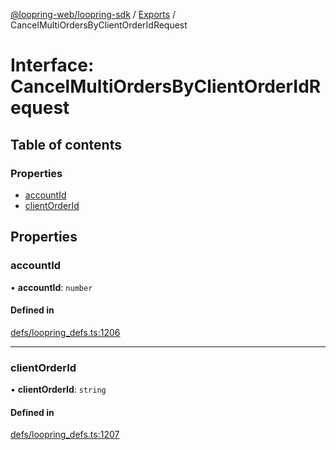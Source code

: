[@loopring-web/loopring-sdk](../README.md) / [Exports](../modules.md) / CancelMultiOrdersByClientOrderIdRequest

# Interface: CancelMultiOrdersByClientOrderIdRequest

## Table of contents

### Properties

- [accountId](CancelMultiOrdersByClientOrderIdRequest.md#accountid)
- [clientOrderId](CancelMultiOrdersByClientOrderIdRequest.md#clientorderid)

## Properties

### accountId

• **accountId**: `number`

#### Defined in

[defs/loopring_defs.ts:1206](https://github.com/Loopring/loopring_sdk/blob/5861d10/src/defs/loopring_defs.ts#L1206)

___

### clientOrderId

• **clientOrderId**: `string`

#### Defined in

[defs/loopring_defs.ts:1207](https://github.com/Loopring/loopring_sdk/blob/5861d10/src/defs/loopring_defs.ts#L1207)
